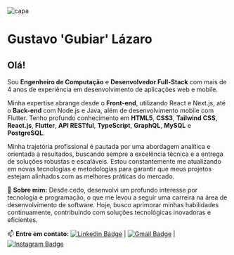 
![capa](https://user-images.githubusercontent.com/39174920/108928802-8ad2c800-7621-11eb-8716-8f655db3028c.png)

# Gustavo 'Gubiar' Lázaro

## Olá!

Sou **Engenheiro de Computação** e **Desenvolvedor Full-Stack** com mais de 4 anos de experiência em desenvolvimento de aplicações web e mobile.

Minha expertise abrange desde o **Front-end**, utilizando React e Next.js, até o **Back-end** com Node.js e Java, além de desenvolvimento mobile com Flutter. Tenho profundo conhecimento em **HTML5**, **CSS3**, **Tailwind CSS**, **React.js**, **Flutter**, **API RESTful**, **TypeScript**, **GraphQL**, **MySQL** e **PostgreSQL**.

Minha trajetória profissional é pautada por uma abordagem analítica e orientada a resultados, buscando sempre a excelência técnica e a entrega de soluções robustas e escaláveis. Estou constantemente me atualizando em novas tecnologias e metodologias para garantir que meus projetos estejam alinhados com as melhores práticas do mercado.

💬 **Sobre mim:** Desde cedo, desenvolvi um profundo interesse por tecnologia e programação, o que me levou a seguir uma carreira na área de desenvolvimento de software. Hoje, busco aprimorar minhas habilidades continuamente, contribuindo com soluções tecnológicas inovadoras e eficientes.

📫 **Entre em contato:** 
[![Linkedin Badge](https://img.shields.io/badge/-Gustavo-blue?style=flat&logo=Linkedin&logoColor=white&link=https://www.linkedin.com/in/gubiardev/)](https://www.linkedin.com/in/gubiardev/)
|
[![Gmail Badge](https://img.shields.io/badge/-gubiardev@gmail.com-c14438?style=flat&logo=Gmail&logoColor=white&link=mailto:gubiardev@gmail.com)](mailto:gubiardev@gmail.com)
|
[![Instagram Badge](https://img.shields.io/badge/Instagram-E4405F?style=flat&logo=instagram&logoColor=white&link=https://www.instagram.com/gubiar.dev)](https://www.instagram.com/gubiar.dev)
